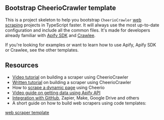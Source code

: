 ## Bootstrap CheerioCrawler template

This is a project skeleton to help you bootstrap `CheerioCrawler` [web scraping](https://apify.com/web-scraping) projects in TypeScript faster. It will always use the most up-to-date configuration and include all the common files. It's made for developers already familiar with [Apify SDK](https://docs.apify.com/sdk/js/) and [Crawlee](https://crawlee.dev/).

If you're looking for examples or want to learn how to use Apify, Apify SDK or Crawlee, see the other templates.

## Resources

- [Video tutorial](https://www.youtube.com/watch?v=yTRHomGg9uQ) on building a scraper using CheerioCrawler
- [Written tutorial](https://docs.apify.com/academy/web-scraping-for-beginners/challenge) on building a scraper using CheerioCrawler
- How to [scrape a dynamic page](https://blog.apify.com/what-is-a-dynamic-page/) using Cheerio
- [Video guide on getting data using Apify API](https://www.youtube.com/watch?v=ViYYDHSBAKM)
- [Integration with GitHub,](https://apify.com/integrations) Zapier, Make, Google Drive and others
- A short guide on how to build web scrapers using code templates:

[web scraper template](https://www.youtube.com/watch?v=u-i-Korzf8w)
